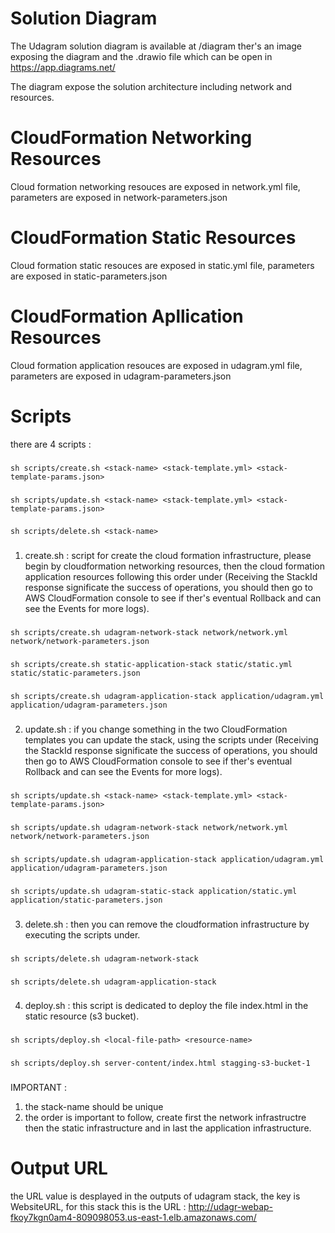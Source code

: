 # Solution Diagram
The Udagram solution diagram is available at /diagram
ther's an image exposing the diagram and the .drawio file which can be open in https://app.diagrams.net/

The diagram expose the solution architecture including network and resources.


# CloudFormation Networking Resources
Cloud formation networking resouces are exposed in network.yml file, parameters are exposed in network-parameters.json

# CloudFormation Static Resources
Cloud formation static resouces are exposed in static.yml file, parameters are exposed in static-parameters.json


# CloudFormation Apllication Resources
Cloud formation application resouces are exposed in udagram.yml file, parameters are exposed in udagram-parameters.json


# Scripts
there are 4 scripts :
###
```sh scripts/create.sh <stack-name> <stack-template.yml> <stack-template-params.json>```
###
```sh scripts/update.sh <stack-name> <stack-template.yml> <stack-template-params.json>```
###
```sh scripts/delete.sh <stack-name>```
###
1. create.sh : script for create the cloud formation infrastructure, please begin by cloudformation networking resources, then the cloud formation application resources following this order under (Receiving the StackId response significate the success of operations, you should then go to AWS CloudFormation console to see if ther's eventual Rollback and can see the Events for more logs).
###
```sh scripts/create.sh udagram-network-stack network/network.yml network/network-parameters.json```
###
```sh scripts/create.sh static-application-stack static/static.yml static/static-parameters.json```
###
```sh scripts/create.sh udagram-application-stack application/udagram.yml application/udagram-parameters.json```
###
2. update.sh : if you change something in the two CloudFormation templates you can update the stack, using the scripts under (Receiving the StackId response significate the success of operations, you should then go to AWS CloudFormation console to see if ther's eventual Rollback and can see the Events for more logs).
###
```sh scripts/update.sh <stack-name> <stack-template.yml> <stack-template-params.json>```
###
```sh scripts/update.sh udagram-network-stack network/network.yml network/network-parameters.json```
###
```sh scripts/update.sh udagram-application-stack application/udagram.yml application/udagram-parameters.json```
###
###
```sh scripts/update.sh udagram-static-stack application/static.yml application/static-parameters.json```
###
3. delete.sh : then you can remove the cloudformation infrastructure by executing the scripts under.
###
```sh scripts/delete.sh udagram-network-stack```
###
```sh scripts/delete.sh udagram-application-stack```
###
4. deploy.sh : this script is dedicated to deploy the file index.html in the static resource (s3 bucket).
###
```sh scripts/deploy.sh <local-file-path> <resource-name>```
###
```sh scripts/deploy.sh server-content/index.html stagging-s3-bucket-1```
###
IMPORTANT : 
1. the stack-name should be unique
2. the order is important to follow, create first the network infrastructre then the static infrastructure and in last the application infrastructure.

# Output URL
the URL value is desplayed in the outputs of udagram stack, the key is WebsiteURL, for this stack this is the URL : http://udagr-webap-fkoy7kgn0am4-809098053.us-east-1.elb.amazonaws.com/